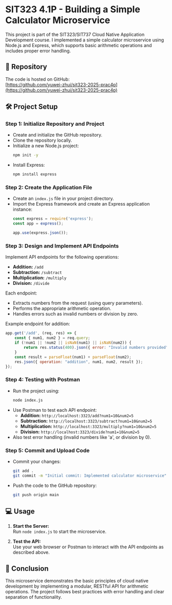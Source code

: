 # SIT323 4.1P - Building a Simple Calculator Microservice

This project is part of the SIT323/SIT737 Cloud Native Application Development course. I implemented a simple calculator microservice using Node.js and Express, which supports basic arithmetic operations and includes proper error handling.

## 📂 Repository

The code is hosted on GitHub:  
[https://github.com/yuwei-zhui/sit323-2025-prac4p](https://github.com/yuwei-zhui/sit323-2025-prac4p)

## 🛠️ Project Setup

### Step 1: Initialize Repository and Project
- Create and initialize the GitHub repository.
- Clone the repository locally.
- Initialize a new Node.js project:
  ```bash
  npm init -y
  ```
- Install Express:
  ```bash
  npm install express
  ```

### Step 2: Create the Application File
- Create an `index.js` file in your project directory.
- Import the Express framework and create an Express application instance:
  ```javascript
  const express = require('express');
  const app = express();

  app.use(express.json());
  ```
  
### Step 3: Design and Implement API Endpoints
Implement API endpoints for the following operations:
- **Addition:** `/add`
- **Subtraction:** `/subtract`
- **Multiplication:** `/multiply`
- **Division:** `/divide`

Each endpoint:
- Extracts numbers from the request (using query parameters).
- Performs the appropriate arithmetic operation.
- Handles errors such as invalid numbers or division by zero.
  
Example endpoint for addition:
```javascript
app.get('/add', (req, res) => {
    const { num1, num2 } = req.query;
    if (!num1 || !num2 || isNaN(num1) || isNaN(num2)) {
        return res.status(400).json({ error: "Invalid numbers provided" });
    }
    const result = parseFloat(num1) + parseFloat(num2);
    res.json({ operation: "addition", num1, num2, result });
});
```

### Step 4: Testing with Postman
- Run the project using:
  ```bash
  node index.js
  ```
- Use Postman to test each API endpoint:
  - **Addition:** `http://localhost:3323/add?num1=10&num2=5`
  - **Subtraction:** `http://localhost:3323/subtract?num1=10&num2=5`
  - **Multiplication:** `http://localhost:3323/multiply?num1=10&num2=5`
  - **Division:** `http://localhost:3323/divide?num1=10&num2=5`
- Also test error handling (invalid numbers like 'a', or division by 0).

### Step 5: Commit and Upload Code
- Commit your changes:
  ```bash
  git add .
  git commit -m "Initial commit: Implemented calculator microservice"
  ```
- Push the code to the GitHub repository:
  ```bash
  git push origin main
  ```

## 💻 Usage

1. **Start the Server:**  
   Run `node index.js` to start the microservice.

2. **Test the API:**  
   Use your web browser or Postman to interact with the API endpoints as described above.

## 📕 Conclusion

This microservice demonstrates the basic principles of cloud native development by implementing a modular, RESTful API for arithmetic operations. The project follows best practices with error handling and clear separation of functionality.  
